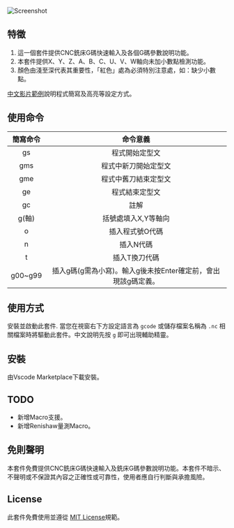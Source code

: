 ![Screenshot](https://raw.githubusercontent.com/syzlmr/milling-gcode-snippet/master/images/gcode.gif)

## 特徵

1. 這一個套件提供CNC銑床G碼快速輸入及各個G碼參數說明功能。
2. 本套件提供X、Y、Z、A、B、C、U、V、W軸向未加小數點檢測功能。
3. 顏色由淺至深代表其重要性，「紅色」處為必須特別注意處，如：缺少小數點。

[中文影片範例](https://www.ehosei.com/gcode-quick-editing)說明程式簡寫及高亮等設定方式。  

## 使用命令
簡寫命令| 命令意義
:-------:|:-----:
gs     | 程式開始定型文 
gms    | 程式中新刀開始定型文 
gme    | 程式中舊刀結束定型文   
ge     | 程式結束定型文
gc     | 註解
g(軸)  | 括號處填入X,Y等軸向
o      | 插入程式號O代碼
n      | 插入N代碼
t      | 插入T換刀代碼
g00~g99| 插入g碼(g需為小寫)。輸入g後未按Enter確定前，會出現該g碼定義。

## 使用方式

安裝並啟動此套件. 當您在視窗右下方設定語言為 `gcode` 或儲存檔案名稱為 `.nc` 相關檔案時將驅動此套件。中文說明先按 `g` 即可出現輔助精靈。

## 安裝

由Vscode Marketplace下載安裝。

## TODO

- 新增Macro支援。
- 新增Renishaw量測Macro。

## 免則聲明

本套件免費提供CNC銑床G碼快速輸入及銑床G碼參數說明功能。本套件不暗示、不聲明或不保證其內容之正確性或可靠性，使用者應自行判斷與承擔風險。

## License

此套件免費使用並遵從 [MIT License](https://opensource.org/licenses/MIT)規範。
